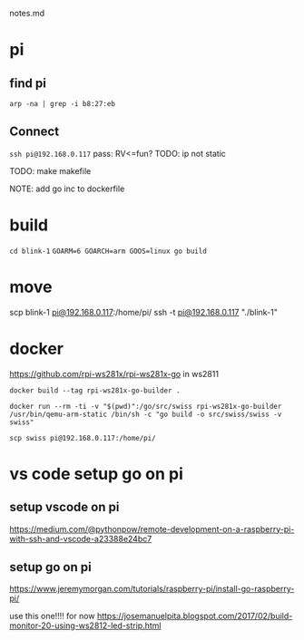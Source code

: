 notes.md

# pi

## find pi
`arp -na | grep -i b8:27:eb`

## Connect
`ssh pi@192.168.0.117` pass: RV<=fun?
TODO: ip not static
<!-- TODO: add ssh key to pi so I don't need password -->
TODO: make makefile

NOTE: add go inc to dockerfile



# build
`cd blink-1`
`GOARM=6 GOARCH=arm GOOS=linux go build`

# move
scp blink-1 pi@192.168.0.117:/home/pi/
ssh -t pi@192.168.0.117 "./blink-1"




# docker
https://github.com/rpi-ws281x/rpi-ws281x-go
in ws2811

`docker build --tag rpi-ws281x-go-builder .`

`docker run --rm -ti -v "$(pwd)":/go/src/swiss rpi-ws281x-go-builder /usr/bin/qemu-arm-static /bin/sh -c "go build -o src/swiss/swiss -v swiss"`


`scp swiss pi@192.168.0.117:/home/pi/`







# vs code setup go on pi
## setup vscode on pi
https://medium.com/@pythonpow/remote-development-on-a-raspberry-pi-with-ssh-and-vscode-a23388e24bc7

## setup go on pi
https://www.jeremymorgan.com/tutorials/raspberry-pi/install-go-raspberry-pi/






use this one!!!! for now
https://josemanuelpita.blogspot.com/2017/02/build-monitor-20-using-ws2812-led-strip.html





